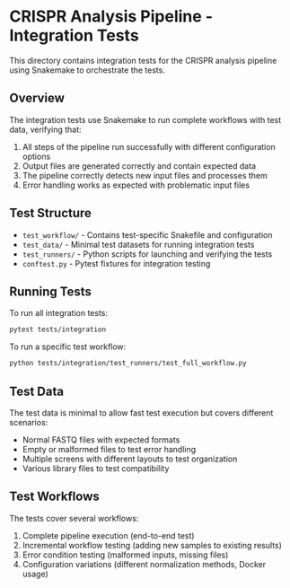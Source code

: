 # CRISPR Analysis Pipeline - Integration Tests

This directory contains integration tests for the CRISPR analysis pipeline using Snakemake to orchestrate the tests.

## Overview

The integration tests use Snakemake to run complete workflows with test data, verifying that:

1. All steps of the pipeline run successfully with different configuration options
2. Output files are generated correctly and contain expected data
3. The pipeline correctly detects new input files and processes them
4. Error handling works as expected with problematic input files

## Test Structure

- `test_workflow/` - Contains test-specific Snakefile and configuration
- `test_data/` - Minimal test datasets for running integration tests
- `test_runners/` - Python scripts for launching and verifying the tests
- `conftest.py` - Pytest fixtures for integration testing

## Running Tests

To run all integration tests:

```bash
pytest tests/integration
```

To run a specific test workflow:

```bash
python tests/integration/test_runners/test_full_workflow.py
```

## Test Data

The test data is minimal to allow fast test execution but covers different scenarios:
- Normal FASTQ files with expected formats
- Empty or malformed files to test error handling
- Multiple screens with different layouts to test organization
- Various library files to test compatibility

## Test Workflows

The tests cover several workflows:
1. Complete pipeline execution (end-to-end test)
2. Incremental workflow testing (adding new samples to existing results)
3. Error condition testing (malformed inputs, missing files)
4. Configuration variations (different normalization methods, Docker usage) 